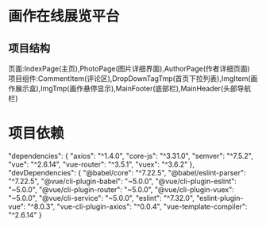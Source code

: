 # 画作在线展览平台
## 项目结构
页面:IndexPage(主页),PhotoPage(图片详细界面),AuthorPage(作者详细页面)  
项目组件:CommentItem(评论区),DropDownTagTmp(首页下拉列表),ImgItem(画作展示盒),ImgTmp(画作悬停显示),MainFooter(底部栏),MainHeader(头部导航栏)



# 项目依赖
  "dependencies": {
    "axios": "^1.4.0",
    "core-js": "^3.31.0",
    "semver": "^7.5.2",
    "vue": "^2.6.14",
    "vue-router": "^3.5.1",
    "vuex": "^3.6.2"
  },
  "devDependencies": {
    "@babel/core": "^7.22.5",
    "@babel/eslint-parser": "^7.22.5",
    "@vue/cli-plugin-babel": "~5.0.0",
    "@vue/cli-plugin-eslint": "~5.0.0",
    "@vue/cli-plugin-router": "~5.0.0",
    "@vue/cli-plugin-vuex": "~5.0.0",
    "@vue/cli-service": "~5.0.0",
    "eslint": "^7.32.0",
    "eslint-plugin-vue": "^8.0.3",
    "vue-cli-plugin-axios": "^0.0.4",
    "vue-template-compiler": "^2.6.14"
  }
